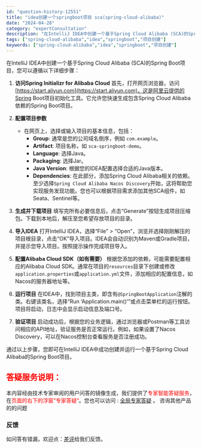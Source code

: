 ```yaml
---
id: "question-history-12551"
title: "idea创建一个springboot项目 sca(spring-cloud-alibaba)"
date: "2024-04-28"
category: "expertConsultation"
description: "在IntelliJ IDEA中创建一个基于Spring Cloud Alibaba (SCA)的Spring Boot项目，您可以遵循以下详细步骤：1. **访问Spring Initializr for Alibaba Cloud**   首先，打开网页浏览器，访问[https://start.a"
tags: ["spring-cloud-alibaba","idea","springboot","项目创建"]
keywords: ["spring-cloud-alibaba","idea","springboot","项目创建"]
---
```


在IntelliJ IDEA中创建一个基于Spring Cloud Alibaba (SCA)的Spring Boot项目，您可以遵循以下详细步骤：

1. **访问Spring Initializr for Alibaba Cloud**
   首先，打开网页浏览器，访问[https://start.aliyun.com](https://start.aliyun.com)，这是阿里云提供的Spring Boot项目初始化工具。它允许您快速生成包含Spring Cloud Alibaba依赖的Spring Boot项目。

2. **配置项目参数**
   - 在网页上，选择或输入项目的基本信息，包括：
     - **Group**: 通常是您的公司域名倒序，例如 `com.example`。
     - **Artifact**: 项目名称，如 `sca-springboot-demo`。
     - **Language**: 选择Java。
     - **Packaging**: 选择Jar。
     - **Java Version**: 根据您的IDEA配置选择合适的Java版本。
     - **Dependencies**: 在此部分，添加Spring Cloud Alibaba相关的依赖。至少选择`Spring Cloud Alibaba Nacos Discovery`开始，这将帮助您实现服务发现功能。您也可以根据项目需求添加其他SCA组件，如Seata、Sentinel等。

3. **生成并下载项目**
   填写完所有必要信息后，点击“Generate”按钮生成项目压缩包。下载到本地后，解压至您希望存放项目的目录。

4. **导入IDEA**
   打开IntelliJ IDEA，选择“File” > “Open”，浏览并选择刚刚解压的项目根目录，点击“OK”导入项目。IDEA会自动识别为Maven或Gradle项目，并提示您导入项目。按照提示操作完成项目导入。

5. **配置Alibaba Cloud SDK（如有需要）**
   根据您添加的依赖，可能需要配置相应的Alibaba Cloud SDK。通常在项目的`resources`目录下创建或修改`application.properties`或`application.yml`文件，添加相应的配置信息，如Nacos的服务器地址等。

6. **运行项目**
   在IDEA中，找到项目主类，即含有`@SpringBootApplication`注解的类。右键该类名，选择“Run ‘Application.main()’”或点击菜单栏的运行按钮。项目将启动，日志中会显示启动信息及端口号。

7. **验证项目**
   启动成功后，根据您的业务逻辑，通过浏览器或Postman等工具访问相应的API地址，验证服务是否正常运行。例如，如果设置了Nacos Discovery，可以在Nacos控制台查看服务是否注册成功。

通过以上步骤，您即可在IntelliJ IDEA中成功创建并运行一个基于Spring Cloud Alibaba的Spring Boot项目。
## <font color="#FF0000">答疑服务说明：</font> 

本内容经由技术专家审阅的用户问答的镜像生成，我们提供了<font color="#FF0000">专家智能答疑服务</font>，在<font color="#FF0000">页面的右下的浮窗”专家答疑“</font>。您也可以访问 : [全局专家答疑](https://opensource.alibaba.com/chatBot) 。 咨询其他产品的的问题

### 反馈
如问答有错漏，欢迎点：[差评](https://ai.nacos.io/user/feedbackByEnhancerGradePOJOID?enhancerGradePOJOId=12644)给我们反馈。
